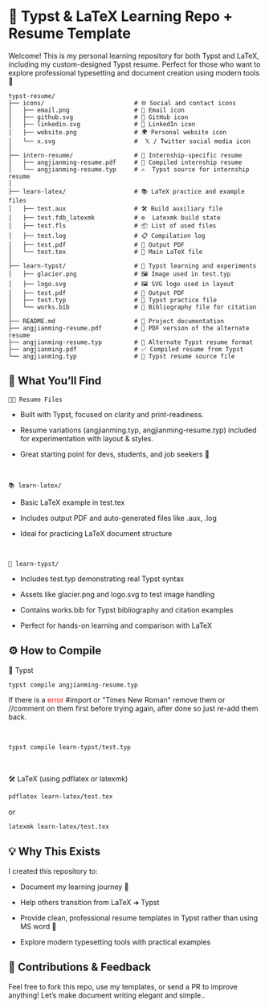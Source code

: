 # 📄 Typst & LaTeX Learning Repo + Resume Template
Welcome! This is my personal learning repository for both Typst and LaTeX, including my custom-designed Typst resume. Perfect for those who want to explore professional typesetting and document creation using modern tools 🚀

```plaintext
typst-resume/
├── icons/                         # 🌐 Social and contact icons
│   ├── email.png                  # 📧 Email icon
│   ├── github.svg                 # 🐙 GitHub icon
│   ├── linkedin.svg               # 💼 LinkedIn icon
│   ├── website.png                # 🌍 Personal website icon
│   └── x.svg                      #  𝕏 / Twitter social media icon
│
├── intern-resume/                 # 📄 Internship-specific resume
│   ├── angjianming-resume.pdf     # 📄 Compiled internship resume
│   └── angjianming-resume.typ     # ✍️  Typst source for internship resume
│
├── learn-latex/                   # 📚 LaTeX practice and example files
│   ├── test.aux                   # 🛠 Build auxiliary file
│   ├── test.fdb_latexmk           # ⚙️  Latexmk build state
│   ├── test.fls                   # 📦 List of used files
│   ├── test.log                   # 📋 Compilation log
│   ├── test.pdf                   # 📄 Output PDF
│   └── test.tex                   # 📜 Main LaTeX file
│
├── learn-typst/                   # 📘 Typst learning and experiments
│   ├── glacier.png                # 🖼 Image used in test.typ
│   ├── logo.svg                   # 🖼 SVG logo used in layout
│   ├── test.pdf                   # 📄 Output PDF
│   ├── test.typ                   # 🧪 Typst practice file
│   └── works.bib                  # 🔖 Bibliography file for citation
│
├── README.md                      # 📘 Project documentation
├── angjianming-resume.pdf         # 📄 PDF version of the alternate resume
├── angjianming-resume.typ         # 📝 Alternate Typst resume format
├── angjianming.pdf                # ✅ Compiled resume from Typst
└── angjianming.typ                # 📄 Typst resume source file

```


## 🧾 What You’ll Find
`🧑‍💼 Resume Files` <br>
- Built with Typst, focused on clarity and print-readiness.

- Resume variations (angjianming.typ, angjianming-resume.typ) included for experimentation with layout & styles.

- Great starting point for devs, students, and job seekers 🎯

<br>

`📚 learn-latex/`
- Basic LaTeX example in test.tex

- Includes output PDF and auto-generated files like .aux, .log

- Ideal for practicing LaTeX document structure

<br>

`📘 learn-typst/`
- Includes test.typ demonstrating real Typst syntax

- Assets like glacier.png and logo.svg to test image handling

- Contains works.bib for Typst bibliography and citation examples

- Perfect for hands-on learning and comparison with LaTeX


## ⚙️ How to Compile
🔧 Typst
```bash
typst compile angjianming-resume.typ
```
If there is a <span style="color: red;">error</span> #import or "Times New Roman" remove them or //comment on them first before trying again, after done so just re-add them back.

<br>

```bash
typst compile learn-typst/test.typ
```
<br>

🛠 LaTeX (using pdflatex or latexmk)
```bash
pdflatex learn-latex/test.tex
```
or

```bash
latexmk learn-latex/test.tex
```

## 💡 Why This Exists
I created this repository to:

- Document my learning journey 📓

- Help others transition from LaTeX ➜ Typst

- Provide clean, professional resume templates in Typst rather than using MS word 🤮

- Explore modern typesetting tools with practical examples


## 🙌 Contributions & Feedback
Feel free to fork this repo, use my templates, or send a PR to improve anything!
Let’s make document writing elegant and simple..

